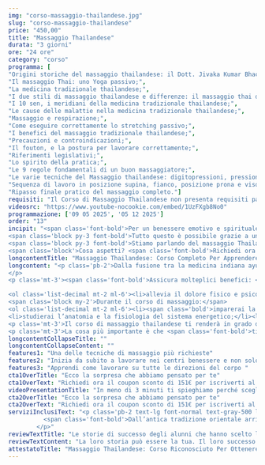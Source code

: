 ```yaml
---
img: "corso-massaggio-thailandese.jpg"
slug: "corso-massaggio-thailandese"
price: "450,00"
title: "Massaggio Thailandese"
durata: "3 giorni"
ore: "24 ore"
category: "corso"
programma: [
"Origini storiche del massaggio thailandese: il Dott. Jivaka Kumar Bhacca;",
"Il massaggio Thai: uno Yoga passivo;",
"La medicina tradizionale thailandese;",
"I due stili di massaggio thailandese e differenze: il massaggio thai del Sud (Wat Pho) e quello del Nord (Chiang Mai);",
"I 10 sen, i meridiani della medicina tradizionale thailandese;",
"Le cause delle malattie nella medicina tradizionale thailandese;",
"Massaggio e respirazione;",
"Come eseguire correttamente lo stretching passivo;",
"I benefici del massaggio tradizionale thailandese;",
"Precauzioni e controindicazioni;",
"Il fouton, e la postura per lavorare correttamente;",
"Riferimenti legislativi;",
"Lo spirito della pratica;",
"Le 9 regole fondamentali di un buon massaggiatore;",
"Le varie tecniche del Massaggio thailandese: digitopressioni, pressioni palmari, gomito, ginocchio, piede, mobilizzazioni articolari, stretching passivo;",
"Sequenza di lavoro in posizione supina, fianco, posizione prona e viso;",
"Ripasso finale pratico del massaggio completo."]
requisiti: "Il Corso di Massaggio Thailandese non presenta requisiti particolari ed è aperto a tutti."
videosrc: "https://www.youtube-nocookie.com/embed/1UzFXgb8No0"
programmazione: ['09 05 2025', '05 12 2025']    
order: "13"
incipit: "<span class='font-bold'>Per un benessere emotivo e spirituale.</span> Per un recupero fisico migliore post attività sportiva. <span class='font-bold'>Per favorire il flusso dell’energia vitale nel corpo.</span>
<span class='block py-3 font-bold'>Tutto questo è possibile grazie a una delle tecniche di massaggio più antiche al mondo.</span>
<span class='block py-3 font-bold'>Stiamo parlando del massaggio Thailandese Tradizionale.</span>
<span class='block'>Cosa aspetti? <span class='font-bold'>Richiedi ora info sul nostro corso!</span></span>"
longcontentTitle: "Massaggio Thailandese: Corso Completo Per Apprendere La Tecnica di Massaggio Più Antica"            
longcontent: "<p class='pb-2'>Dalla fusione tra la medicina indiana ayurvedica, la medicina tradizionale cinese e la pratica dello yoga nasce il massaggio thailandese.<span class='font-bold'> Chiamato anche Nuad Bo Rarn, è una tecnica antica che si basa sulla stimolazione dei meridiani energetici e delle linee sen</span>  per favorire il flusso dell’energia vitale nel corpo. 
</p> 
<p class='mt-3'><span class='font-bold'>Assicura molteplici benefici: </span></p>

<ol class='list-decimal mt-2 ml-6'><li>allevia il dolore fisico e psicofisico;</li><li>rilassa la muscolatura;</li><li>riduce lo stress e le tensioni;</li><li>armonizza le emozioni e le energie;</li><li>migliora la circolazione sanguigna e linfatica;</li><li>aumenta la flessibilità e l’elasticità del corpo.</li></ol><p class='mt-2'>Si esegue senza l’uso di olio, combina diverse manovre, come pressioni, sfioramenti, impastamenti, stiramenti, rotazioni, che vengono applicate con le mani, i pollici, i gomiti, le ginocchia e i piedi del massaggiatore.</p>
<span class='block my-2'>Durante il corso di massaggio:</span>
<ol class='list-decimal mt-2 ml-6'><li><span class='bold'>imparerai la teoria e la pratica del massaggio thailandese tradizionale;</span></li>
<li>studierai l’anatomia e la fisiologia del sistema energetico;</li><li><span class='font-bold'>approfondirai le tecniche di manipolazione con le mani e le altre parti del corpo. </span></li></ol>
<p class='mt-3'>Il corso di massaggio thailandese ti renderà in grado di praticare un massaggio thailandese tradizionale efficace e sicuro, ottenendo un’azione preventiva e curativa su tutto il sistema connettivo.</p>
<p class='mt-3'>La cosa più importante è che <span class='font-bold'>ti aprirà tantissime opportunità lavorative essendo una delle tecniche di massaggio più richieste nei centri benessere, nei centri termali e dai clienti</span> alla ricerca di benessere e armonia.</p>"
longcontentCollapseTitle: ""
longcontentCollapseContent: ""
features1: "Una delle tecniche di massaggio più richieste"
features2: "Inizia da subito a lavorare nei centri benessere e non solo"
features3: "Apprendi come lavorare su tutte le direzioni del corpo "  
cta1OverTitle: "Ecco la sorpresa che abbiamo pensato per te"
cta1OverText: "Richiedi ora il coupon sconto di 151€ per iscriverti al corso di massaggio thailandese tradizionale"
videoPresentationTitle: "In meno di 3 minuti ti spieghiamo perché scegliere il corso di massaggio thailandese tradizionale"
cta2OverTitle: "Ecco la sorpresa che abbiamo pensato per te"
cta2OverText: "Richiedi ora il coupon sconto di 151€ per iscriverti al corso di massaggio thailandese tradizionale"
serviziInclusiText: "<p class='pb-2 text-lg font-normal text-gray-500 lg:text-xl sm:px-16 lg:px-48 text-justify'>
          <span class='font-bold'>Dall’antica tradizione orientale arriva la tecnica di massaggio thailandese</span> che dona benessere ed energia al corpo e alla mente. Cosa aspetti? <span class='font-bold'>Apprendi subito questa tecnica, amplia la tua formazione e lavora nel mondo del benessere.</span>
        </p>"
reviewTextTitle: "Le storie di successo degli alunni che hanno scelto la nostra scuola di massaggio"        
reviewTextContent: "La loro storia può essere la tua. Il loro successo puoi ottenerlo anche tu.<span class='block py-2'>Cosa aspetti? Scegli anche tu di essere finalmente felice del lavoro che scegli.</span>" 
attestatoTitle: "Massaggio Thailandese: Corso Riconosciuto Per Ottenere l’Attestato di Specializzazione"
---
```

